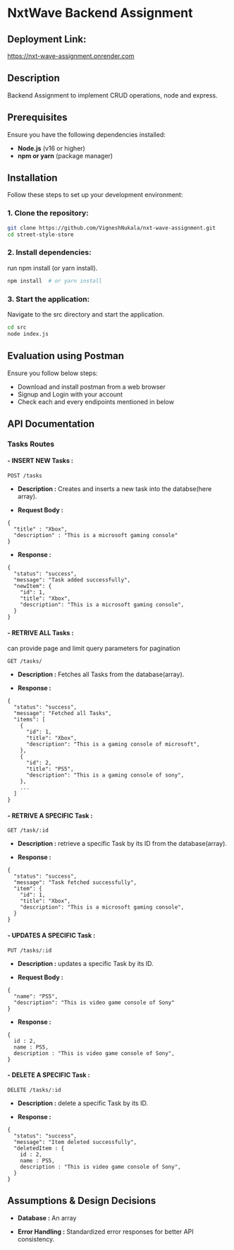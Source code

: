 # **NxtWave Backend Assignment** 


## **Deployment Link:**
https://nxt-wave-assignment.onrender.com

## **Description**

Backend Assignment to implement CRUD operations, node and express.

## **Prerequisites**

Ensure you have the following dependencies installed:

- **Node.js** (v16 or higher)
- **npm or yarn** (package manager)

## **Installation**

Follow these steps to set up your development environment:

### **1. Clone the repository:**  

```bash
git clone https://github.com/VigneshNukala/nxt-wave-assignment.git
cd street-style-store
```

### **2. Install dependencies:**

run npm install (or yarn install).

```bash
npm install  # or yarn install
```

### **3. Start the application:**

Navigate to the src directory and start the application.

```bash
cd src
node index.js
```

## **Evaluation using Postman**
Ensure you follow below steps:

- Download and install postman from a web browser
- Signup and Login with your account
- Check each and every endipoints mentioned in below

## **API Documentation**

### **Tasks Routes**

#### - **INSERT NEW Tasks :**

```
POST /tasks
```

- **Description :**  Creates and inserts a new task into the databse(here array).

- **Request Body :**
```
{
  "title" : "Xbox",
  "description" : "This is a microsoft gaming console"
}
```

- **Response :**
```
{
  "status": "success",
  "message": "Task added successfully",
  "newItem": {
    "id": 1,
    "title": "Xbox",
    "description": "This is a microsoft gaming console",
  }
}
```

#### - **RETRIVE ALL Tasks :**

can provide page and limit query parameters for pagination

```
GET /tasks/
```

- **Description :**  Fetches all Tasks from the database(array).

- **Response :**
```
{
  "status": "success",
  "message": "Fetched all Tasks",
  "items": [
    {
      "id": 1,
      "title": "Xbox",
      "description": "This is a gaming console of microsoft",
    },
    {
      "id": 2,
      "title": "PS5",
      "description": "This is a gaming console of sony",
    },
    ...
  ]
}
```

#### - **RETRIVE A SPECIFIC Task :**

```
GET /task/:id
```

- **Description :**  retrieve a specific Task by its ID from the database(array).

- **Response :**
```
{
  "status": "success",
  "message": "Task fetched successfully",
  "item": {
    "id": 1,
    "title": "Xbox",
    "description": "This is a microsoft gaming console",
  }
}
```

#### - **UPDATES A SPECIFIC Task :**

```
PUT /tasks/:id
```

- **Description :**  updates a specific Task by its ID.

- **Request Body :**
```
{
  "name": "PS5",
  "description": "This is video game console of Sony"
}
```

- **Response :**
```
{
  id : 2,
  name : PS5,
  description : "This is video game console of Sony",
}
```

#### - **DELETE A SPECIFIC Task :**

```
DELETE /tasks/:id
```

- **Description :**  delete a specific Task by its ID.

- **Response :**
```
{
  "status": "success",
  "message": "Item deleted successfully",
  "deletedItem : {
    id : 2,
    name : PS5,
    description : "This is video game console of Sony",
  }
}
```

## **Assumptions & Design Decisions**

- **Database :**   An array

- **Error Handling :**   Standardized error responses for better API consistency.
